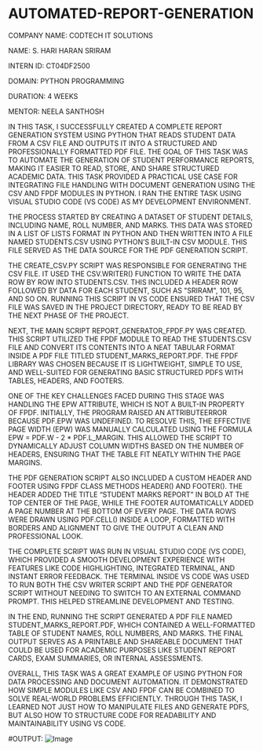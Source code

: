 # AUTOMATED-REPORT-GENERATION

COMPANY NAME: CODTECH IT SOLUTIONS

NAME: S. HARI HARAN SRIRAM

INTERN ID: CT04DF2500

DOMAIN: PYTHON PROGRAMMING

DURATION: 4 WEEKS

MENTOR: NEELA SANTHOSH

IN THIS TASK, I SUCCESSFULLY CREATED A COMPLETE REPORT GENERATION SYSTEM USING PYTHON THAT READS STUDENT DATA FROM A CSV FILE AND OUTPUTS IT INTO A STRUCTURED AND PROFESSIONALLY FORMATTED PDF FILE. THE GOAL OF THIS TASK WAS TO AUTOMATE THE GENERATION OF STUDENT PERFORMANCE REPORTS, MAKING IT EASIER TO READ, STORE, AND SHARE STRUCTURED ACADEMIC DATA. THIS TASK PROVIDED A PRACTICAL USE CASE FOR INTEGRATING FILE HANDLING WITH DOCUMENT GENERATION USING THE CSV AND FPDF MODULES IN PYTHON. I RAN THE ENTIRE TASK USING VISUAL STUDIO CODE (VS CODE) AS MY DEVELOPMENT ENVIRONMENT.

THE PROCESS STARTED BY CREATING A DATASET OF STUDENT DETAILS, INCLUDING NAME, ROLL NUMBER, AND MARKS. THIS DATA WAS STORED IN A LIST OF LISTS FORMAT IN PYTHON AND THEN WRITTEN INTO A FILE NAMED STUDENTS.CSV USING PYTHON’S BUILT-IN CSV MODULE. THIS FILE SERVED AS THE DATA SOURCE FOR THE PDF GENERATION SCRIPT.

THE CREATE_CSV.PY SCRIPT WAS RESPONSIBLE FOR GENERATING THE CSV FILE. IT USED THE CSV.WRITER() FUNCTION TO WRITE THE DATA ROW BY ROW INTO STUDENTS.CSV. THIS INCLUDED A HEADER ROW FOLLOWED BY DATA FOR EACH STUDENT, SUCH AS "SRIRAM", 101, 95, AND SO ON. RUNNING THIS SCRIPT IN VS CODE ENSURED THAT THE CSV FILE WAS SAVED IN THE PROJECT DIRECTORY, READY TO BE READ BY THE NEXT PHASE OF THE PROJECT.

NEXT, THE MAIN SCRIPT REPORT_GENERATOR_FPDF.PY WAS CREATED. THIS SCRIPT UTILIZED THE FPDF MODULE TO READ THE STUDENTS.CSV FILE AND CONVERT ITS CONTENTS INTO A NEAT TABULAR FORMAT INSIDE A PDF FILE TITLED STUDENT_MARKS_REPORT.PDF. THE FPDF LIBRARY WAS CHOSEN BECAUSE IT IS LIGHTWEIGHT, SIMPLE TO USE, AND WELL-SUITED FOR GENERATING BASIC STRUCTURED PDFS WITH TABLES, HEADERS, AND FOOTERS.

ONE OF THE KEY CHALLENGES FACED DURING THIS STAGE WAS HANDLING THE EPW ATTRIBUTE, WHICH IS NOT A BUILT-IN PROPERTY OF FPDF. INITIALLY, THE PROGRAM RAISED AN ATTRIBUTEERROR BECAUSE PDF.EPW WAS UNDEFINED. TO RESOLVE THIS, THE EFFECTIVE PAGE WIDTH (EPW) WAS MANUALLY CALCULATED USING THE FORMULA EPW = PDF.W - 2 * PDF.L_MARGIN. THIS ALLOWED THE SCRIPT TO DYNAMICALLY ADJUST COLUMN WIDTHS BASED ON THE NUMBER OF HEADERS, ENSURING THAT THE TABLE FIT NEATLY WITHIN THE PAGE MARGINS.

THE PDF GENERATION SCRIPT ALSO INCLUDED A CUSTOM HEADER AND FOOTER USING FPDF CLASS METHODS HEADER() AND FOOTER(). THE HEADER ADDED THE TITLE “STUDENT MARKS REPORT” IN BOLD AT THE TOP CENTER OF THE PAGE, WHILE THE FOOTER AUTOMATICALLY ADDED A PAGE NUMBER AT THE BOTTOM OF EVERY PAGE. THE DATA ROWS WERE DRAWN USING PDF.CELL() INSIDE A LOOP, FORMATTED WITH BORDERS AND ALIGNMENT TO GIVE THE OUTPUT A CLEAN AND PROFESSIONAL LOOK.

THE COMPLETE SCRIPT WAS RUN IN VISUAL STUDIO CODE (VS CODE), WHICH PROVIDED A SMOOTH DEVELOPMENT EXPERIENCE WITH FEATURES LIKE CODE HIGHLIGHTING, INTEGRATED TERMINAL, AND INSTANT ERROR FEEDBACK. THE TERMINAL INSIDE VS CODE WAS USED TO RUN BOTH THE CSV WRITER SCRIPT AND THE PDF GENERATOR SCRIPT WITHOUT NEEDING TO SWITCH TO AN EXTERNAL COMMAND PROMPT. THIS HELPED STREAMLINE DEVELOPMENT AND TESTING.

IN THE END, RUNNING THE SCRIPT GENERATED A PDF FILE NAMED STUDENT_MARKS_REPORT.PDF, WHICH CONTAINED A WELL-FORMATTED TABLE OF STUDENT NAMES, ROLL NUMBERS, AND MARKS. THE FINAL OUTPUT SERVES AS A PRINTABLE AND SHAREABLE DOCUMENT THAT COULD BE USED FOR ACADEMIC PURPOSES LIKE STUDENT REPORT CARDS, EXAM SUMMARIES, OR INTERNAL ASSESSMENTS.

OVERALL, THIS TASK WAS A GREAT EXAMPLE OF USING PYTHON FOR DATA PROCESSING AND DOCUMENT AUTOMATION. IT DEMONSTRATED HOW SIMPLE MODULES LIKE CSV AND FPDF CAN BE COMBINED TO SOLVE REAL-WORLD PROBLEMS EFFICIENTLY. THROUGH THIS TASK, I LEARNED NOT JUST HOW TO MANIPULATE FILES AND GENERATE PDFS, BUT ALSO HOW TO STRUCTURE CODE FOR READABILITY AND MAINTAINABILITY USING VS CODE.

#OUTPUT:
![Image](https://github.com/user-attachments/assets/755fd1d7-35a8-4034-b002-0745b9bf6fa8)
